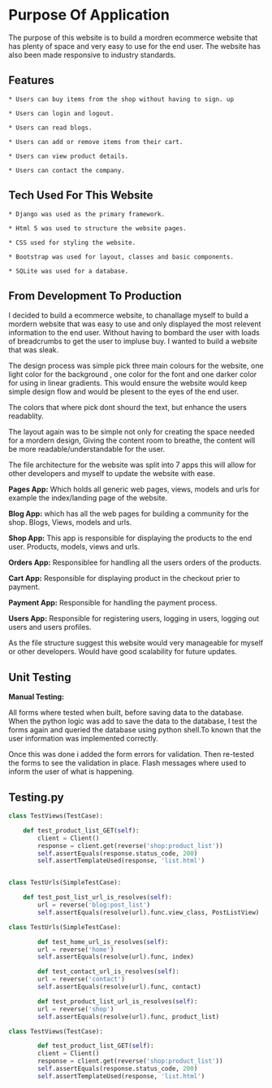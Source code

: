 # Purpose Of Application

The purpose of this website is to build a mordren ecommerce website that has plenty of space and very easy to use for the end user. The website has also been made responsive to industry standards.

## Features

    * Users can buy items from the shop without having to sign. up

    * Users can login and logout.

    * Users can read blogs.

    * Users can add or remove items from their cart.

    * Users can view product details.

    * Users can contact the company.

## Tech Used For This Website

    * Django was used as the primary framework.

    * Html 5 was used to structure the website pages.

    * CSS used for styling the website.

    * Bootstrap was used for layout, classes and basic components.

    * SQLite was used for a database.

## From Development To Production

I decided to build a ecommerce website, to chanallage myself to build a mordern website that was easy to use and only displayed the most relevent information to the end user. Without having to bombard the user with loads of breadcrumbs to get the user to impluse buy. I wanted to build a website that was sleak.

The design process was simple pick three main colours for the website, one light color for the background , one color for the font and one darker color for using in linear gradients. This would ensure the website would keep simple design flow and would be plesent to the eyes of the end user.

The colors that where pick dont shourd the text, but enhance the users readablity.

The layout again was to be simple not only for creating the space needed for a mordern design, Giving the content room to breathe, the content will be more readable/understandable for the user.

The file architecture for the website was split into 7 apps this will allow for other developers and myself to update the website with ease.

**Pages App:** Which holds all generic web pages, views, models and urls for example the index/landing page of the website.

**Blog App:** which has all the web pages for building a community for the shop. Blogs, Views, models and urls.

**Shop App:** This app is responsible for displaying the products to the end user. Products, models, views and urls.

**Orders App:** Responsiblee for handling all the users orders of the products.

**Cart App:** Responsible for displaying product in the checkout prier to payment.

**Payment App:** Responsible for handling the payment process.

**Users App:** Responsible for registering users, logging in users, logging out users and users profiles.

As the file structure suggest this website would very manageable for myself or other developers. Would have good scalability for future updates.

## Unit Testing

**Manual Testing:**

All forms where tested when built, before saving data to the database. When the python logic was add to save the data to the database, I test the forms again and queried the database using python shell.To known that the user information was implemented correctly.

Once this was done i added the form errors for validation. Then re-tested the forms to see the validation in place. Flash messages where used to inform the user of what is happening.

## Testing.py

```python  
class TestViews(TestCase):

    def test_product_list_GET(self):
        client = Client()
        response = client.get(reverse('shop:product_list'))
        self.assertEquals(response.status_code, 200)
        self.assertTemplateUsed(response, 'list.html')


class TestUrls(SimpleTestCase):

    def test_post_list_url_is_resolves(self):
        url = reverse('blog:post_list')
        self.assertEquals(resolve(url).func.view_class, PostListView)

class TestUrls(SimpleTestCase):

        def test_home_url_is_resolves(self):
        url = reverse('home')
        self.assertEquals(resolve(url).func, index)

        def test_contact_url_is_resolves(self):
        url = reverse('contact')
        self.assertEquals(resolve(url).func, contact)

        def test_product_list_url_is_resolves(self):
        url = reverse('shop')
        self.assertEquals(resolve(url).func, product_list)

class TestViews(TestCase):

        def test_product_list_GET(self):
        client = Client()
        response = client.get(reverse('shop:product_list'))
        self.assertEquals(response.status_code, 200)
        self.assertTemplateUsed(response, 'list.html')

```
